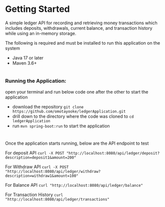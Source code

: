 # Getting Started
A simple ledger API for recording and retrieving money transactions which includes deposits, withdrawals, current balance, and transaction history while using an in-memory storage.

The following is required and must be installed to run this application on the system
* Java 17 or later
* Maven 3.6+

#
### Running the Application: 
open your terminal and run below code one after the other to start the application

* download the repository `git clone https://github.com/omotayooke/ledgerApplication.git`
* drill down to the directory where the code was cloned to `cd ledgerApplication`
* run `mvn spring-boot:run` to start the application

#
Once the application starts running, below are the API endpoint to test 

For deposit API
`curl -X POST "http://localhost:8080/api/ledger/deposit?description=deposit1&amount=200"`

For Withdraw API
`curl -X POST "http://localhost:8080/api/ledger/withdraw?description=withdraw1&amount=100"`

For Balance API
`curl "http://localhost:8080/api/ledger/balance"`

For Transaction History
`curl "http://localhost:8080/api/ledger/transactions"`
